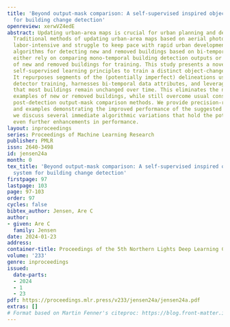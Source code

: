 ```yaml
---
title: 'Beyond output-mask comparison: A self-supervised inspired object scoring system
  for building change detection'
openreview: xerwVZ4edE
abstract: Updating urban-area maps is crucial for urban planning and development.
  Traditional methods of updating urban-area maps based on aerial photography are
  labor-intensive and struggle to keep pace with rapid urban development. Automated
  algorithms for detecting new and removed buildings based on bi-temporal images typically
  either rely on comparing mono-temporal building detection outputs or requiring examples
  of new and removed buildings for training. This study presents a novel method using
  self-supervised learning principles to train a distinct object-change scoring network.
  It repurposes segments of the (potentially imperfect) delineations used in single-temporal
  detector training, harnesses bi-temporal data attributes, and leverages the assumption
  that most buildings remain unchanged over time. This eliminates the need for explicit
  examples of new or removed buildings, while still overcome usual constraints of
  post-detection output-mask comparison methods. We provide precision-recall curves
  and examples demonstrating the improved performance of the suggested approach. Furthermore,
  we discuss several immediate algorithmic variations that hold the potential for
  even further enhancements in performance.
layout: inproceedings
series: Proceedings of Machine Learning Research
publisher: PMLR
issn: 2640-3498
id: jensen24a
month: 0
tex_title: 'Beyond output-mask comparison: A self-supervised inspired object scoring
  system for building change detection'
firstpage: 97
lastpage: 103
page: 97-103
order: 97
cycles: false
bibtex_author: Jensen, Are C
author:
- given: Are C
  family: Jensen
date: 2024-01-23
address:
container-title: Proceedings of the 5th Northern Lights Deep Learning Conference ({NLDL})
volume: '233'
genre: inproceedings
issued:
  date-parts:
  - 2024
  - 1
  - 23
pdf: https://proceedings.mlr.press/v233/jensen24a/jensen24a.pdf
extras: []
# Format based on Martin Fenner's citeproc: https://blog.front-matter.io/posts/citeproc-yaml-for-bibliographies/
---
```

